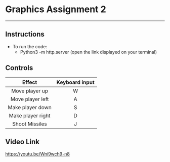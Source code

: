 # Graphics Assignment 2
---
## Instructions
* To run the code:
    -   Python3 -m http.server (open the link displayed on your terminal)

## Controls
|          Effect        |   Keyboard input    |          
|:----------------------:|:-------------------:|
| Move player up         |          W          |
| Move player left       |          A          |
| Make player down       |          S          |
| Make player right      |          D          |
| Shoot Missiles         |          J          |

## Video Link
https://youtu.be/Wni9wch9-n8

